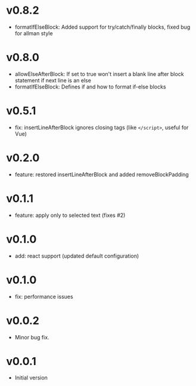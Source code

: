 # v0.8.2

* formatIfElseBlock: Added support for try/catch/finally blocks, fixed bug for allman style

# v0.8.0

* allowElseAfterBlock: If set to true won't insert a blank line after block statement if next line is an else
* formatIfElseBlock: Defines if and how to format if-else blocks

# v0.5.1

* fix: insertLineAfterBlock ignores closing tags (like `</script>`, useful for Vue)

# v0.2.0

* feature: restored insertLineAfterBlock and added removeBlockPadding

# v0.1.1

* feature: apply only to selected text (fixes #2)

# v0.1.0

* add: react support (updated default configuration)

# v0.1.0

* fix: performance issues

# v0.0.2

* Minor bug fix.

# v0.0.1

* Initial version